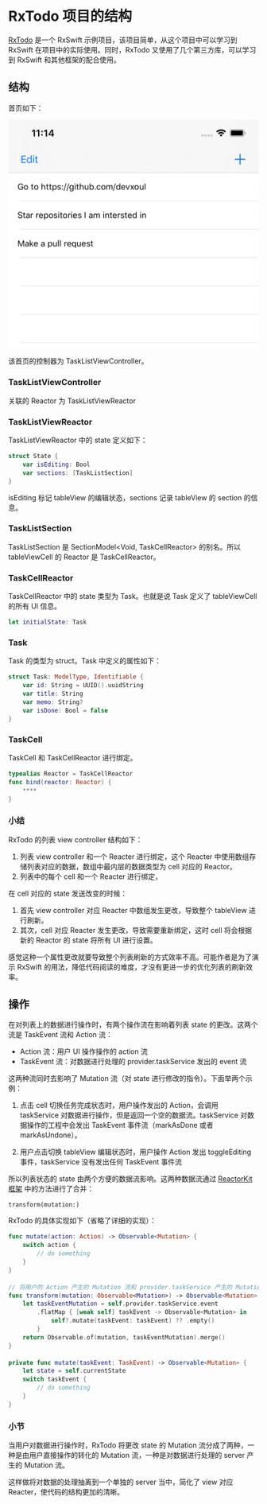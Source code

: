 # RxTodo 项目的结构

[RxTodo](https://github.com/devxoul/RxTodo) 是一个 RxSwift 示例项目，该项目简单，从这个项目中可以学习到 RxSwift 在项目中的实际使用。同时，RxTodo 又使用了几个第三方库，可以学习到 RxSwift 和其他框架的配合使用。

## 结构

首页如下：

![RxTodo](./../images/RxTodo/RxTodo_list.png)


该首页的控制器为 TaskListViewController。

### TaskListViewController

关联的 Reactor 为 TaskListViewReactor 

### TaskListViewReactor

TaskListViewReactor 中的 state 定义如下：

```swift
struct State {
    var isEditing: Bool
    var sections: [TaskListSection]
}
```

isEditing 标记 tableView 的编辑状态，sections 记录 tableView 的 section 的信息。

### TaskListSection    

TaskListSection 是 SectionModel<Void, TaskCellReactor> 的别名。所以 tableViewCell 的 Reactor 是 TaskCellReactor。

### TaskCellReactor 

TaskCellReactor 中的 state 类型为 Task。也就是说 Task 定义了 tableViewCell 的所有 UI 信息。

```swift
let initialState: Task
```

### Task

Task 的类型为 struct。Task 中定义的属性如下：

```swift
struct Task: ModelType, Identifiable {   
    var id: String = UUID().uuidString
    var title: String
    var memo: String?
    var isDone: Bool = false
}
```

### TaskCell

TaskCell 和 TaskCellReactor 进行绑定。

```swift
typealias Reactor = TaskCellReactor
func bind(reactor: Reactor) {
    ****
}

```

### 小结

RxTodo 的列表 view controller 结构如下：

1. 列表 view controller 和一个 Reacter 进行绑定，这个 Reacter 中使用数组存储列表对应的数据，数组中最内层的数据类型为 cell 对应的 Reactor。
1. 列表中的每个 cell 和一个 Reacter 进行绑定，

在 cell 对应的 state 发送改变的时候：

1. 首先 view controller 对应 Reacter 中数组发生更改，导致整个 tableView 进行刷新。
1. 其次，cell 对应 Reacter 发生更改，导致需要重新绑定，这时 cell 将会根据新的 Reactor 的 state 将所有 UI 进行设置。

感觉这种一个属性更改就要导致整个列表刷新的方式效率不高。可能作者是为了演示 RxSwift 的用法，降低代码阅读的难度，才没有更进一步的优化列表的刷新效率。

## 操作

在对列表上的数据进行操作时，有两个操作流在影响着列表 state 的更改。这两个流是 TaskEvent 流和 Action 流：

- Action 流：用户 UI 操作操作的 action 流
- TaskEvent 流：对数据进行处理的 provider.taskService 发出的 event 流

这两种流同时去影响了 Mutation 流（对 state 进行修改的指令）。下面举两个示例：

1. 点击 cell 切换任务完成状态时，用户操作发出的 Action，会调用 taskService 对数据进行操作，但是返回一个空的数据流。taskService 对数据操作的工程中会发出 TaskEvent 事件流（markAsDone 或者 markAsUndone）。

1. 用户点击切换 tableView 编辑状态时，用户操作 Action 发出 toggleEditing 事件，taskService 没有发出任何 TaskEvent 事件流
    
所以列表状态的 state 由两个方便的数据流影响。这两种数据流通过 [ReactorKit 框架](./articles/ReactorKit.md) 中的方法进行了合并：

```
transform(mutation:) 
```

RxTodo 的具体实现如下（省略了详细的实现）：

```swift
func mutate(action: Action) -> Observable<Mutation> {
    switch action {
        // do something
    }
}

// 将用户的 Action 产生的 Mutation 流和 provider.taskService 产生的 Mutation 流进行合并
func transform(mutation: Observable<Mutation>) -> Observable<Mutation> {
    let taskEventMutation = self.provider.taskService.event
        .flatMap { [weak self] taskEvent -> Observable<Mutation> in
            self?.mutate(taskEvent: taskEvent) ?? .empty()
        }
    return Observable.of(mutation, taskEventMutation).merge()
}

private func mutate(taskEvent: TaskEvent) -> Observable<Mutation> {
    let state = self.currentState
    switch taskEvent {
        // do something
    }
}
```

### 小节

当用户对数据进行操作时，RxTodo 将更改 state 的 Mutation 流分成了两种，一种是由用户直接操作的转化的 Mutation 流，一种是对数据进行处理的 server 产生的 Mutation 流。

这样做将对数据的处理抽离到一个单独的 server 当中，简化了 view 对应 Reacter，使代码的结构更加的清晰。
